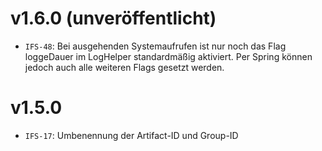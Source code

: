 # v1.6.0 (unveröffentlicht)
- `IFS-48`: Bei ausgehenden Systemaufrufen ist nur noch das Flag loggeDauer im LogHelper standardmäßig aktiviert. Per Spring können jedoch auch alle weiteren Flags gesetzt werden. 

# v1.5.0
- `IFS-17`: Umbenennung der Artifact-ID und Group-ID
